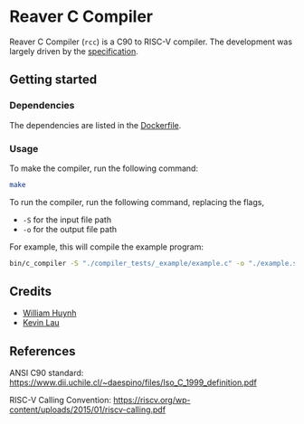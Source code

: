 # Reaver C Compiler

Reaver C Compiler (`rcc`) is a C90 to RISC-V compiler. The development was
largely driven by the [specification](docs/c_compiler.md).

## Getting started

### Dependencies

The dependencies are listed in the [Dockerfile](Dockerfile).

### Usage

To make the compiler, run the following command:

```bash
make
```

To run the compiler, run the following command, replacing the flags,

- `-S` for the input file path
- `-o` for the output file path

For example, this will compile the example program:

```bash
bin/c_compiler -S "./compiler_tests/_example/example.c" -o "./example.s"
```

## Credits

- [William Huynh](https://www.linkedin.com/in/wh691/)
- [Kevin Lau](https://www.linkedin.com/in/kevinlau01/)

## References

ANSI C90 standard: https://www.dii.uchile.cl/~daespino/files/Iso_C_1999_definition.pdf

RISC-V Calling Convention: https://riscv.org/wp-content/uploads/2015/01/riscv-calling.pdf
